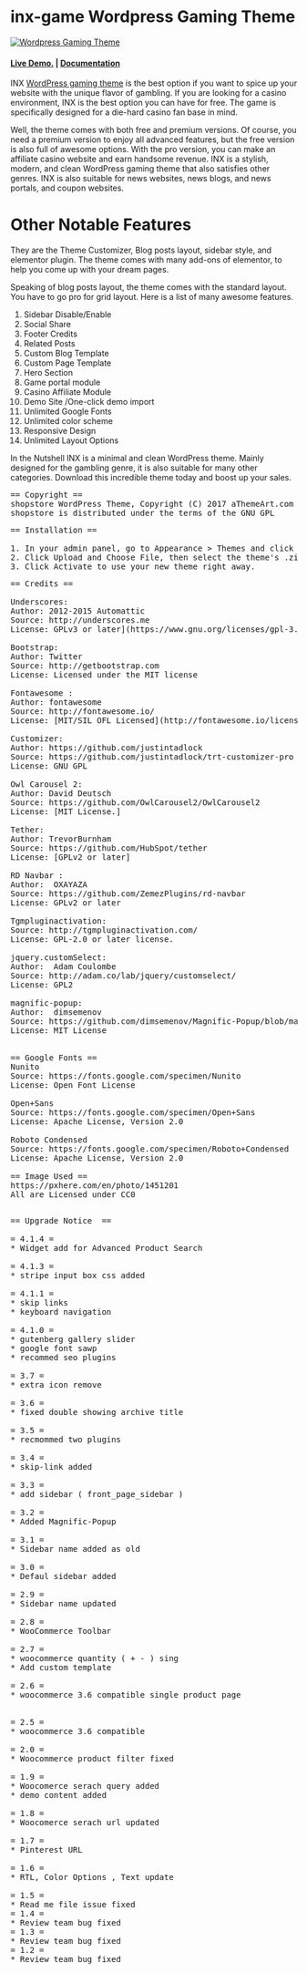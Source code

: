 inx-game Wordpress Gaming Theme
========================================

<a href="https://athemeart.com/downloads/inx-game-wordpress-casino-theme/" target="_blank"><img src="https://athemeart.com/wp-content/uploads/edd/2020/07/inx-game-main.jpg" alt="Wordpress Gaming Theme" /></a>

<h4><a href="https://athemeart.com/demo/inx-game/" target="_blank">Live Demo.</a> | <a href="https://athemeart.com/blog/docs/casino-wordpress-themes-documentation/" target="_blank">Documentation</a></h4>


INX <a href="https://wordpress.org/themes/inx-game/" target="_blank">WordPress gaming theme</a> is the best option if you want to spice up your website with the unique flavor of gambling. If you are looking for a casino environment, INX is the best option you can have for free. The game is specifically designed for a die-hard casino fan base in mind. 

Well, the theme comes with both free and premium versions. Of course, you need a premium version to enjoy all advanced features, but the free version is also full of awesome options. With the pro version, you can make an affiliate casino website and earn handsome revenue. 
INX is a stylish, modern, and clean WordPress gaming theme that also satisfies other genres. INX is also suitable for news websites, news blogs, and news portals, and coupon websites.

Other Notable Features
========================================
They are the Theme Customizer, Blog posts layout, sidebar style, and elementor plugin. The theme comes with many add-ons of elementor, to help you come up with your dream pages. 

Speaking of blog posts layout, the theme comes with the standard layout. You have to go pro for grid layout. 
Here is a list of many awesome features. 

1.	Sidebar Disable/Enable
2.	Social Share
3.	Footer Credits
4.	Related Posts
5.	Custom Blog Template
6.	Custom Page Template
7.	Hero Section
8.	Game portal module	
9.	Casino Affiliate Module	
10.	Demo Site /One-click demo import		
11.	Unlimited Google Fonts	
12.	Unlimited color scheme			
13.	Responsive Design
14.	Unlimited Layout Options


In the Nutshell
INX is a minimal and clean WordPress theme. Mainly designed for the gambling genre, it is also suitable for many other categories. Download this incredible theme today and boost up your sales. 


<pre>
== Copyright ==
shopstore WordPress Theme, Copyright (C) 2017 aThemeArt.com
shopstore is distributed under the terms of the GNU GPL
</pre>

<pre>
== Installation ==
	
1. In your admin panel, go to Appearance > Themes and click the Add New button.
2. Click Upload and Choose File, then select the theme's .zip file. Click Install Now.
3. Click Activate to use your new theme right away.
</pre>

<pre>
== Credits ==

Underscores:
Author: 2012-2015 Automattic
Source: http://underscores.me
License: GPLv3 or later](https://www.gnu.org/licenses/gpl-3.0.html)

Bootstrap:
Author: Twitter
Source: http://getbootstrap.com
License: Licensed under the MIT license

Fontawesome :
Author: fontawesome
Source: http://fontawesome.io/
License: [MIT/SIL OFL Licensed](http://fontawesome.io/license/)

Customizer:
Author: https://github.com/justintadlock
Source: https://github.com/justintadlock/trt-customizer-pro
License: GNU GPL

Owl Carousel 2:
Author: David Deutsch
Source: https://github.com/OwlCarousel2/OwlCarousel2
License: [MIT License.]

Tether:
Author: TrevorBurnham  
Source: https://github.com/HubSpot/tether
License: [GPLv2 or later]

RD Navbar :
Author:  OXAYAZA    
Source: https://github.com/ZemezPlugins/rd-navbar
License: GPLv2 or later

Tgmpluginactivation:
Source: http://tgmpluginactivation.com/
License: GPL-2.0 or later license.

jquery.customSelect:
Author:  Adam Coulombe    
Source: http://adam.co/lab/jquery/customselect/
License: GPL2

magnific-popup:
Author:  dimsemenov    
Source: https://github.com/dimsemenov/Magnific-Popup/blob/master/LICENSE
License: MIT License


== Google Fonts ==
Nunito
Source: https://fonts.google.com/specimen/Nunito
License: Open Font License 

Open+Sans
Source: https://fonts.google.com/specimen/Open+Sans
License: Apache License, Version 2.0  

Roboto Condensed
Source: https://fonts.google.com/specimen/Roboto+Condensed
License: Apache License, Version 2.0 

== Image Used ==
https://pxhere.com/en/photo/1451201
All are Licensed under CC0

</pre>


<pre>
== Upgrade Notice  ==

= 4.1.4 =
* Widget add for Advanced Product Search 

= 4.1.3 =
* stripe input box css added

= 4.1.1 =
* skip links
* keyboard navigation

= 4.1.0 =
* gutenberg gallery slider
* google font sawp
* recommed seo plugins

= 3.7 =
* extra icon remove

= 3.6 =
* fixed double showing archive title

= 3.5 =
* recmommed two plugins

= 3.4 =
* skip-link added

= 3.3 =
* add sidebar ( front_page_sidebar )

= 3.2 =
* Added Magnific-Popup

= 3.1 =
* Sidebar name added as old

= 3.0 =
* Defaul sidebar added

= 2.9 =
* Sidebar name updated

= 2.8 =
* WooCommerce Toolbar

= 2.7 =
* woocommerce quantity ( + - ) sing
* Add custom template

= 2.6 =
* woocommerce 3.6 compatible single product page


= 2.5 =
* woocommerce 3.6 compatible

= 2.0 =
* Woocommerce product filter fixed

= 1.9 =
* Woocomerce serach query added
* demo content added

= 1.8 =
* Woocomerce serach url updated

= 1.7 =
* Pinterest URL

= 1.6 =
* RTL, Color Options , Text update

= 1.5 =
* Read me file issue fixed
= 1.4 =
* Review team bug fixed
= 1.3 =
* Review team bug fixed
= 1.2 =
* Review team bug fixed
</pre>